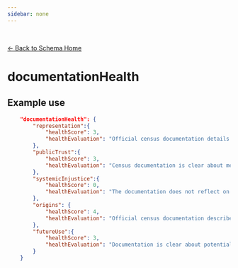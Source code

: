 ```yaml
---
sidebar: none
---
```


<br>

[← Back to Schema Home](./)

# documentationHealth

<template>
   <table v-if="this.schema.documentationHealth" id ="property-table">
     <p class="larger-text">{{this.schema.documentationHealth.description}}</p>
  <tr>
    <th>Property</th>
    <th>Expected Type</th>
    <th>Required</th>
    <th>Description</th>
  </tr>
  <tr v-for="item, index in this.documentationHealth" :key="index">
    <td><a :href="index + '.html'" >{{index}}</a></td>
    <td>{{item.type}}</td>
    <td></td>
    <td>{{item.description}}</td>
  </tr>
</table> 
</template>

## Example use

``` json
	"documentationHealth": {
		"representation":{
			"healthScore": 3,
			"healthEvaluation": "Official census documentation details how survey questions were first developed. It describes how ACS project designers first included stakeholders in that process. \n \n When it comes to future data collection and survey design, there is less information. The documentation does not address plans to include those the the data is most likely to affect."		
		},
		"publicTrust":{
			"healthScore": 3,
			"healthEvaluation": "Census documentation is clear about methods used for anonymizing and participant privacy. It discusses the challenges of grouping or [aggregating](http://wiki.gis.com/wiki/index.php/Aggregation) survey responses into homogenous areas. It acknowledges Census Bureau reasoning for why the survey is mandatory. It explains why the data is beneficial to society. \n \n The documentation does not address how the Census Bureau understands participant consent. It is not clear if all participants understand how their data will be used. "		
		},
		"systemicInjustice":{
			"healthScore": 0,
			"healthEvaluation": "The documentation does not reflect on the ways the data program is at risk for repeating past harms. It does not describe the ways in which U.S. census data collection has considered its relationship and contribution to systemic injustice."		
		},
		"origins": {
			"healthScore": 4,
			"healthEvaluation": "Official census documentation describes all technical methods used to produce the survey data. Census annual budgets are public and discoverable. \n \n There are not easy-to-find public materials explaining the budgeting process for everyday citizens."
		},
		"futureUse":{
			"healthScore": 3,
			"healthEvaluation": "Documentation is clear about potential positive impact from the data. Public materials also outline future funding dependent on this data program. \n \n There is not discoverable information about potential negative impact. The documentation could be more clear how someone should and should not use the data. There are not accessible guides about known limitations for any given set of census data."		
		}
	}
```

<script>
import axios from 'axios'


export default {

    data() {
        return {
          schema: [],
          citation: [],
          endpoints: [],
          filterTagging: [],
          documentationHealth: [],
          relatedResources: [],
          peopleLifecycle: []
        }
    },
    methods: {
        whatsUp(){
          console.log(this.schema.documentationHealth)
        }
    },
    computed: {
        data() {
            return this.$page.frontmatter
        }
    },
    created() {
        //returns a promise
        axios.get("https://raw.githubusercontent.com/bplmaps/data-description-schema/master/schema.json")
            .then(response => {
                this.schema = response.data.properties
                this.citation = response.data.properties.citation.properties
                this.endpoints = response.data.properties.endpoints
                this.filterTagging = response.data.properties.filterTagging.properties
                this.documentationHealth = response.data.properties.documentationHealth.properties
                this.relatedResources = response.data.properties.relatedResources.properties
                this.peopleLifecycle = response.data.properties.peopleLifecycle.properties
            }).catch(err => {
                console.log(err)
            })
    }
}
</script>

<style lang="stylus">

table#property-table
  width:100%

p.larger-text
  font-size 120%


</style>